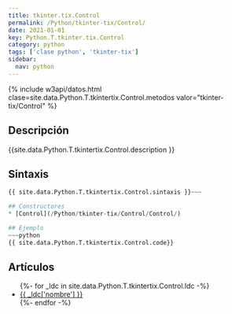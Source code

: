 ```yaml
---
title: tkinter.tix.Control
permalink: /Python/tkinter-tix/Control/
date: 2021-01-01
key: Python.T.tkinter.tix.Control
category: python
tags: ['clase python', 'tkinter-tix']
sidebar: 
  nav: python
---
```


{% include w3api/datos.html clase=site.data.Python.T.tkintertix.Control.metodos valor="tkinter-tix/Control" %}

## Descripción
{{site.data.Python.T.tkintertix.Control.description }}

## Sintaxis
~~~python
{{ site.data.Python.T.tkintertix.Control.sintaxis }}~~~

## Constructores
* [Control](/Python/tkinter-tix/Control/Control/)

## Ejemplo
~~~python
{{ site.data.Python.T.tkintertix.Control.code}}
~~~

## Artículos
<ul>
{%- for _ldc in site.data.Python.T.tkintertix.Control.ldc -%}
   <li>
       <a href="{{_ldc['url'] }}">{{ _ldc['nombre'] }}</a>
   </li>
{%- endfor -%}
</ul>
